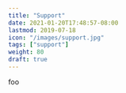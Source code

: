 ```yaml
---
title: "Support"
date: 2021-01-20T17:48:57-08:00
lastmod: 2019-07-18
icon: "/images/support.jpg"
tags: ["support"]
weight: 80
draft: true
---
```


foo
